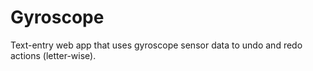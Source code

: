 # Gyroscope

Text-entry web app that uses gyroscope sensor data to undo and redo actions (letter-wise).
